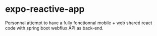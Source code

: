 # expo-reactive-app

Personnal attempt to have a fully fonctionnal mobile + web shared react code with spring boot webflux API as back-end.

